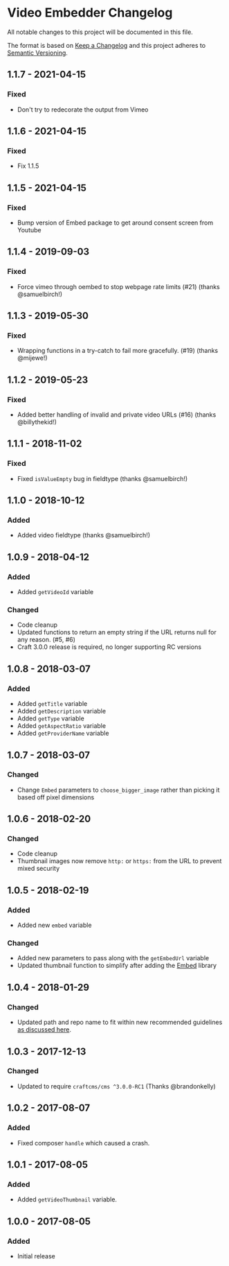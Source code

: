 # Video Embedder Changelog

All notable changes to this project will be documented in this file.

The format is based on [Keep a Changelog](http://keepachangelog.com/) and this project adheres to [Semantic Versioning](http://semver.org/).

## 1.1.7 - 2021-04-15

### Fixed

-   Don't try to redecorate the output from Vimeo

## 1.1.6 - 2021-04-15

### Fixed

-   Fix 1.1.5

## 1.1.5 - 2021-04-15

### Fixed

-   Bump version of Embed package to get around consent screen from Youtube

## 1.1.4 - 2019-09-03

### Fixed

-   Force vimeo through oembed to stop webpage rate limits (#21) (thanks @samuelbirch!)

## 1.1.3 - 2019-05-30

### Fixed

-   Wrapping functions in a try-catch to fail more gracefully. (#19) (thanks @mijewe!)

## 1.1.2 - 2019-05-23

### Fixed

-   Added better handling of invalid and private video URLs (#16) (thanks @billythekid!)

## 1.1.1 - 2018-11-02

### Fixed

-   Fixed `isValueEmpty` bug in fieldtype (thanks @samuelbirch!)

## 1.1.0 - 2018-10-12

### Added

-   Added video fieldtype (thanks @samuelbirch!)

## 1.0.9 - 2018-04-12

### Added

-   Added `getVideoId` variable

### Changed

-   Code cleanup
-   Updated functions to return an empty string if the URL returns null for any reason. (#5, #6)
-   Craft 3.0.0 release is required, no longer supporting RC versions

## 1.0.8 - 2018-03-07

### Added

-   Added `getTitle` variable
-   Added `getDescription` variable
-   Added `getType` variable
-   Added `getAspectRatio` variable
-   Added `getProviderName` variable

## 1.0.7 - 2018-03-07

### Changed

-   Change `Embed` parameters to `choose_bigger_image` rather than picking it based off pixel dimensions

## 1.0.6 - 2018-02-20

### Changed

-   Code cleanup
-   Thumbnail images now remove `http:` or `https:` from the URL to prevent mixed security

## 1.0.5 - 2018-02-19

### Added

-   Added new `embed` variable

### Changed

-   Added new parameters to pass along with the `getEmbedUrl` variable
-   Updated thumbnail function to simplify after adding the [Embed](https://github.com/oscarotero/Embed) library

## 1.0.4 - 2018-01-29

### Changed

-   Updated path and repo name to fit within new recommended guidelines [as discussed here](https://craftcms.stackexchange.com/questions/23535/craft-3-plugin-backwards-compatibility-and-maintenance-for-2-x).

## 1.0.3 - 2017-12-13

### Changed

-   Updated to require `craftcms/cms ^3.0.0-RC1` (Thanks @brandonkelly)

## 1.0.2 - 2017-08-07

### Added

-   Fixed composer `handle` which caused a crash.

## 1.0.1 - 2017-08-05

### Added

-   Added `getVideoThumbnail` variable.

## 1.0.0 - 2017-08-05

### Added

-   Initial release
